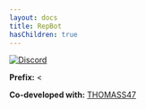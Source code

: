 ```yaml
---
layout: docs
title: RepBot
hasChildren: true
---
```


[![Discord](https://img.shields.io/discord/441246950378045453)](https://discord.io/therodway)

**Prefix:** <

**Co-developed with:** [THOMASS47](https://github.com/THOMASS47)